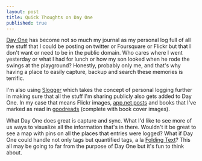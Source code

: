 ```yaml
---
layout: post
title: Quick Thoughts on Day One
published: true
---
```


[Day One](http://dayoneapp.com/ "Day One | A simple Journal") has become not so much my journal as my personal log full of all the stuff that I could be posting on twitter or Foursquare or Flickr but that I don't want or need to be in the public domain. Who cares where I went yesterday or what I had for lunch or how my son looked when he rode the swings at the playground? Honestly, probably only me, and that's why having a place to easily capture, backup and search these memories is terrific.

I'm also using [Slogger](http://ttscoff.github.com/Slogger/ "Slogger 2") which takes the concept of personal logging further in making sure that all the stuff I'm sharing publicly also gets added to Day One. In my case that means Flickr images, [app.net posts](https://alpha.app.net/thechinnster) and books that I've marked as read in [goodreads](http://www.goodreads.com/review/list/3046262?shelf=read) (complete with book cover images). 

What Day One does great is capture and sync. What I'd like to see more of us ways to visualize all the information that's in there. Wouldn't it be great to see a map with pins on all the places that entries were logged? What if Day One could handle not only tags but quantified tags, a la [Folding Text](http://www.foldingtext.com/)? This all may be going to far from the purpose of Day One but it's fun to think about.